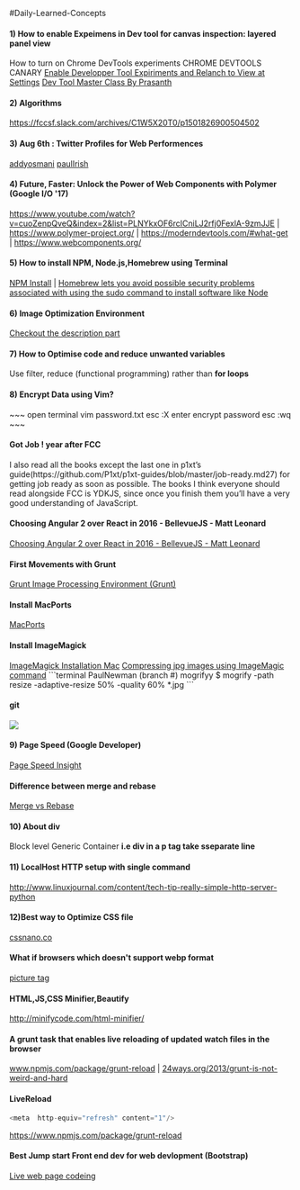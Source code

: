 #Daily-Learned-Concepts

<h4>1) How to enable Expeimens in Dev tool for canvas inspection: layered panel view</h4>
How to turn on Chrome DevTools experiments
CHROME DEVTOOLS CANARY
<a href="chrome://flags">Enable Developper Tool Expiriments and Relanch to View at Settings</a>
<a href="https://www.youtube.com/watch?v=KykP5Z5E4kA">Dev Tool Master Class By Prasanth</a>
<h4>2) Algorithms </h4>
<a href="https://fccsf.slack.com/archives/C1W5X20T0/p1501826900504502">https://fccsf.slack.com/archives/C1W5X20T0/p1501826900504502</a>
<h4>3) Aug 6th : Twitter Profiles for Web Performences </h4>
<a href="https://twitter.com/addyosmani">addyosmani</a>
<a href="https://twitter.com/paul_irish">paulIrish</a>
<h4>4) Future, Faster: Unlock the Power of Web Components with Polymer (Google I/O '17) </h4>
<a href="https://www.youtube.com/watch?v=cuoZenpQveQ&index=2&list=PLNYkxOF6rcICniLJ2rfj0FexlA-9zmJJE">https://www.youtube.com/watch?v=cuoZenpQveQ&index=2&list=PLNYkxOF6rcICniLJ2rfj0FexlA-9zmJJE</a> |
<a href="https://www.polymer-project.org/">https://www.polymer-project.org/</a> | 
<a href="https://moderndevtools.com/#what-get">https://moderndevtools.com/#what-get</a> |
<a href="https://www.webcomponents.org/">https://www.webcomponents.org/</a>
<h4>5) How to install NPM, Node.js,Homebrew using Terminal </h4>
<a  href="https://treehouse.github.io/installation-guides/mac/node-mac.html">NPM Install</a> |
<a href="https://treehouse.github.io/installation-guides/mac/homebrew">Homebrew lets you avoid possible security problems associated with using the sudo command to install software like Node </a>
<h4>6) Image Optimization Environment </h4>
<a href="https://classroom.udacity.com/courses/ud882/lessons/3520939843/concepts/37391188430923">Checkout the description part</a>
<h4>7) How to Optimise code and reduce unwanted variables </h4>
Use filter, reduce (functional programming) rather than <strong>for loops</strong>
<h4>8) Encrypt Data using  Vim?</h4>
~~~
open terminal
vim password.txt
esc :X
enter encrypt password 
esc :wq
~~~
<h4> Got Job ! year after FCC</h4>
I also read all the books except the last one in p1xt’s guide(https://github.com/P1xt/p1xt-guides/blob/master/job-ready.md27) for getting job ready as soon as possible. The books I think everyone should read alongside FCC is YDKJS, since once you finish them you’ll have a very good understanding of JavaScript.
<h4> Choosing Angular 2 over React in 2016 - BellevueJS - Matt Leonard</h4>
<a href="https://www.youtube.com/watch?v=ZxrE3mV8fjc">Choosing Angular 2 over React in 2016 - BellevueJS - Matt Leonard</a>
<h4> First Movements with Grunt</h4>
<a href="https://css-tricks.com/video-screencasts/130-first-moments-grunt/">Grunt </a>
<a href="https://classroom.udacity.com/courses/ud882/lessons/3520939843/concepts/37391188430923">Image Processing Environment (Grunt) </a>
<h4> Install MacPorts</h4>
<a href="https://www.youtube.com/watch?v=N22Ic6ZRPXI"> MacPorts</a>
<h4> Install ImageMagick </h4>
<a href="https://www.youtube.com/watch?v=rszmpxNG67M"> ImageMagick Installation Mac</a>
<a href="https://www.youtube.com/watch?v=-hPleOyZJr4">Compressing jpg images using ImageMagic command</a>
```terminal
PaulNewman (branch #) mogrifyy $ mogrify -path resize -adaptive-resize 50% -quality 60%  *.jpg
```
<h4> git </h4>
<img src="https://i.stack.imgur.com/zUInQ.png"></img>
<h4>9) Page Speed (Google Developer)</h4>
<a href="https://developers.google.com/speed/pagespeed/insights/">Page Speed Insight</a>
<h4> Difference between merge and rebase</h4>
<a href="https://www.youtube.com/watch?v=TymF3DpidJ8&spfreload=5">Merge vs Rebase</a>
<h4>10) About div </h4>
<p> Block level Generic Container <strong>i.e div in a p tag  take sseparate line</strong> </p> 
<h4>11) LocalHost HTTP setup with single command </h4>
<a href="http://www.linuxjournal.com/content/tech-tip-really-simple-http-server-python">http://www.linuxjournal.com/content/tech-tip-really-simple-http-server-python</a>
<h4>12)Best way to Optimize CSS file</h4>
<a href="http://cssnano.co/">cssnano.co</a>
<h4>What if browsers which doesn't support webp format</h4>
<a href="https://developer.mozilla.org/en-US/docs/Web/HTML/Element/picture">picture tag</a>
<h4>HTML,JS,CSS Minifier,Beautify</h4>
<a href="http://minifycode.com/html-minifier/">http://minifycode.com/html-minifier/</a>
<h4>A grunt task that enables live reloading of updated watch files in the browser</h4>
<a href="https://www.npmjs.com/package/grunt-reload">www.npmjs.com/package/grunt-reload</a> |
<a href="https://24ways.org/2013/grunt-is-not-weird-and-hard/">24ways.org/2013/grunt-is-not-weird-and-hard</a>
<h4> LiveReload </h4>

```javascript
<meta  http-equiv="refresh" content="1"/>
```
<a href="https://www.npmjs.com/package/grunt-reload">https://www.npmjs.com/package/grunt-reload</a>

<h4> Best Jump start Front end dev for web devlopment (Bootstrap)</h4>
<a href="https://classroom.udacity.com/courses/ud304/lessons/2794148535/concepts/27887686420923">Live web page codeing</a>
